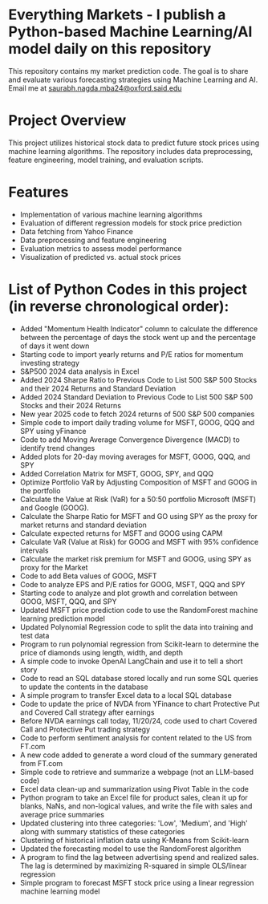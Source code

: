 # Everything Markets - I publish a Python-based Machine Learning/AI model daily on this repository
This repository contains my market prediction code. The goal is to share and evaluate various forecasting strategies using Machine Learning and AI. Email me at saurabh.nagda.mba24@oxford.said.edu

# Project Overview
This project utilizes historical stock data to predict future stock prices using machine learning algorithms. The repository includes data preprocessing, feature engineering, model training, and evaluation scripts.

# Features
- Implementation of various machine learning algorithms
- Evaluation of different regression models for stock price prediction
- Data fetching from Yahoo Finance
- Data preprocessing and feature engineering
- Evaluation metrics to assess model performance
- Visualization of predicted vs. actual stock prices

# List of Python Codes in this project (in reverse chronological order):
- Added "Momentum Health Indicator" column to calculate the difference between the percentage of days the stock went up and the percentage of days it went down
- Starting code to import yearly returns and P/E ratios for momentum investing strategy
- S&P500 2024 data analysis in Excel
- Added 2024 Sharpe Ratio to Previous Code to List 500 S&P 500 Stocks and their 2024 Returns and Standard Deviation
- Added 2024 Standard Deviation to Previous Code to List 500 S&P 500 Stocks and their 2024 Returns
- New year 2025 code to fetch 2024 returns of 500 S&P 500 companies 
- Simple code to import daily trading volume for MSFT, GOOG, QQQ and SPY using yFinance
- Code to add Moving Average Convergence Divergence (MACD) to identify trend changes
- Added plots for 20-day moving averages for MSFT, GOOG, QQQ, and SPY
- Added Correlation Matrix for MSFT, GOOG, SPY, and QQQ
- Optimize Portfolio VaR by Adjusting Composition of MSFT and GOOG in the portfolio
- Calculate the Value at Risk (VaR) for a 50:50 portfolio Microsoft (MSFT) and Google (GOOG).
- Calculate the Sharpe Ratio for MSFT and GO using SPY as the proxy for market returns and standard deviation
- Calculate expected returns for MSFT and GOOG using CAPM
- Calculate VaR (Value at Risk) for GOOG and MSFT with 95% confidence intervals
- Calculate the market risk premium for MSFT and GOOG, using SPY as proxy for the Market
- Code to add Beta values of GOOG, MSFT
- Code to analyze EPS and P/E ratios for GOOG, MSFT, QQQ and SPY
- Starting code to analyze and plot growth and correlation between GOOG, MSFT, QQQ, and SPY
- Updated MSFT price prediction code to use the RandomForest machine learning prediction model
- Updated Polynomial Regression code to split the data into training and test data
- Program to run polynomial regression from Scikit-learn to determine the price of diamonds using length, width, and depth
- A simple code to invoke OpenAI LangChain and use it to tell a short story
- Code to read an SQL database stored locally and run some SQL queries to update the contents in the database
- A simple program to transfer Excel data to a local SQL database
- Code to update the price of NVDA from YFinance to chart Protective Put and Covered Call strategy after earnings
- Before NVDA earnings call today, 11/20/24, code used to chart Covered Call and Protective Put trading strategy
- Code to perform sentiment analysis for content related to the US from FT.com
- A new code added to generate a word cloud of the summary generated from FT.com
- Simple code to retrieve and summarize a webpage (not an LLM-based code)
- Excel data clean-up and summarization using Pivot Table in the code
- Python program to take an Excel file for product sales, clean it up for blanks, NaNs, and non-logical values, and write the file with sales and average price summaries
- Updated clustering into three categories: 'Low', 'Medium', and 'High' along with summary statistics of these categories
- Clustering of historical inflation data using K-Means from Scikit-learn
- Updated the forecasting model to use the RandomForest algorithm
- A program to find the lag between advertising spend and realized sales. The lag is determined by maximizing R-squared in simple OLS/linear regression
- Simple program to forecast MSFT stock price using a linear regression machine learning model

